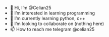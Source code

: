 - 👋 Hi, I’m @Celian25
- 👀 I’m interested in learning programming
- 🌱 I’m currently learning python, c++
- 💞️ I’m looking to collaborate on (nothing here)
- 📫 How to reach me telegram @celian25

<!---
Celian25/Celian25 is a ✨ special ✨ repository because its `README.md` (this file) appears on your GitHub profile.
You can click the Preview link to take a look at your changes.
--->
